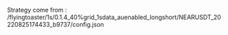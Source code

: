 Strategy come from : /flyingtoaster/1s/0.1.4_40%grid_1sdata_auenabled_longshort/NEARUSDT_20220825174433_b9737/config.json
